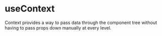 # useContext

Context provides a way to pass data through the component tree
without having to pass props down manually at every level.
